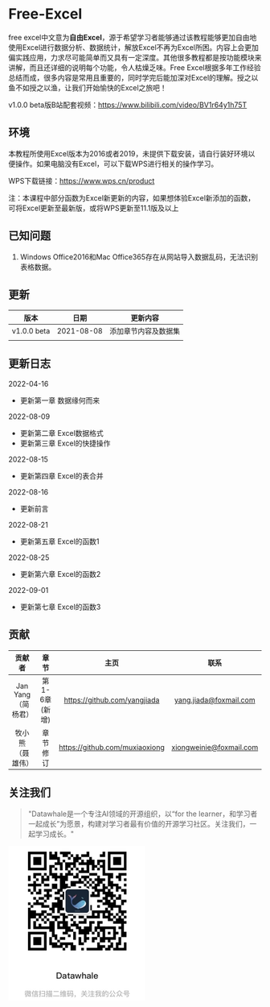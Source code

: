 # Free-Excel

free excel中文意为**自由Excel**，源于希望学习者能够通过该教程能够更加自由地使用Excel进行数据分析、数据统计，解放Excel不再为Excel所困。内容上会更加偏实践应用，力求尽可能简单而又具有一定深度。其他很多教程都是按功能模块来讲解，而且还详细的说明每个功能，令人枯燥乏味。Free Excel根据多年工作经验总结而成，很多内容是常用且重要的，同时学完后能加深对Excel的理解。授之以鱼不如授之以渔，让我们开始愉快的Excel之旅吧！

v1.0.0 beta版B站配套视频：https://www.bilibili.com/video/BV1r64y1h75T

## 环境

本教程所使用Excel版本为2016或者2019，未提供下载安装，请自行装好环境以便操作。如果电脑没有Excel，可以下载WPS进行相关的操作学习。

WPS下载链接：https://www.wps.cn/product

注：本课程中部分函数为Excel新更新的内容，如果想体验Excel新添加的函数，可将Excel更新至最新版，或将WPS更新至11.1版及以上


## 已知问题

1. Windows Office2016和Mac Office365存在从网站导入数据乱码，无法识别表格数据。



## 更新



|    版本     |    日期    |       更新内容       |
| :---------: | :--------: | :------------------: |
| v1.0.0 beta | 2021-08-08 | 添加章节内容及数据集 |
|             |            |                      |

## 更新日志
2022-04-16
- 更新第一章 数据缘何而来

2022-08-09
- 更新第二章 Excel数据格式
- 更新第三章 Excel的快捷操作

2022-08-15
- 更新第四章 Excel的表合并

2022-08-16
- 更新前言

2022-08-21
- 更新第五章 Excel的函数1

2022-08-25
- 更新第六章 Excel的函数2

2022-09-01
- 更新第七章 Excel的函数3

## 贡献

|       贡献者       |     章节      |             主页              |          联系          |
| :----------------: | :-----------: | :--------------------------: | :--------------------: |
| Jan Yang（简杨君） | 第1-6章(新增) | https://github.com/yangjiada | yang.jiada@foxmail.com |
| 牧小熊（聂雄伟）   | 章节修订       |https://github.com/muxiaoxiong| xiongweinie@foxmail.com|


## 关注我们

> "Datawhale是一个专注AI领域的开源组织，以“for the learner，和学习者一起成长”为愿景，构建对学习者最有价值的开源学习社区。关注我们，一起学习成长。"

[![img](images/datawhale_code.jpeg)](https://github.com/datawhalechina/team-learning-sql/blob/main/img/datawhale_code.jpeg)
